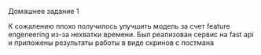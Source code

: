 Домашнее задание 1

К сожалению плохо получилось улучшить модель за счет feature engeneering из-за нехватки времени. Был реализован сервис на 
fast api и приложены результаты работы в виде скринов с постмана
